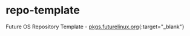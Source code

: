 # repo-template
Future OS Repository Template - [pkgs.futurelinux.org](https://pkgs.futurelinux.org){:target="_blank"}
